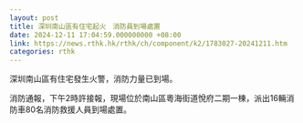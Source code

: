 ```yaml
---
layout: post
title: 深圳南山區有住宅起火　消防員到場處置
date: 2024-12-11 17:04:59.000000000 +08:00
link: https://news.rthk.hk/rthk/ch/component/k2/1783027-20241211.htm
categories: rthk
---
```


深圳南山區有住宅發生火警，消防力量已到場。

消防通報，下午2時許接報，現場位於南山區粵海街道悅府二期一棟，派出16輛消防車80名消防救援人員到場處置。
